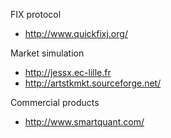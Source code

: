 FIX protocol
  * http://www.quickfixj.org/

Market simulation
  * http://jessx.ec-lille.fr
  * http://artstkmkt.sourceforge.net/

Commercial products
  * http://www.smartquant.com/